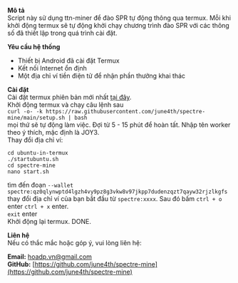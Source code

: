 **Mô tả**  
Script này sử dụng ttn-miner để đào SPR tự động thông qua termux. Mỗi khi khởi động termux sẽ tự động khởi chạy chương trình đào SPR với các thông số đã thiết lập trong quá trình cài đặt.

**Yêu cầu hệ thống**
- Thiết bị Android đã cài đặt Termux
- Kết nối Internet ổn định
- Một địa chỉ ví tiền điện tử để nhận phần thưởng khai thác

**Cài đặt**  
Cài đặt termux phiên bản mới nhất [tại đây](https://github.com/termux/termux-app/releases/download/v0.118.1/termux-app_v0.118.1+github-debug_arm64-v8a.apk).  
Khởi động termux và chạy câu lệnh sau  
```curl -o- -k https://raw.githubusercontent.com/june4th/spectre-mine/main/setup.sh | bash```   
mọi thứ sẽ tự động làm việc. Đợi từ 5 - 15 phút để hoàn tất. Nhập tên worker theo ý thích, mặc định là JOY3.  
Thay đổi địa chỉ ví:  
```
cd ubuntu-in-termux
./startubuntu.sh
cd spectre-mine
nano start.sh
```
tìm đến đoạn `--wallet spectre:qz0qlynwptd4lgzh4vy9pz8g3vkw8v97jkpp7dudenzqzt7qayw32rjzlkgfs` thay đổi địa chỉ ví của bạn bắt đầu từ `spectre:xxxx`. Sau đó bấm `ctrl + o` enter `ctrl + x` enter.  
`exit` enter  
Khởi động lại termux.
DONE.

**Liên hệ**  
Nếu có thắc mắc hoặc góp ý, vui lòng liên hệ:

**Email:** hoadp.vn@gmail.com  
**GitHub:** [https://github.com/june4th/spectre-mine](https://github.com/june4th/spectre-mine)
